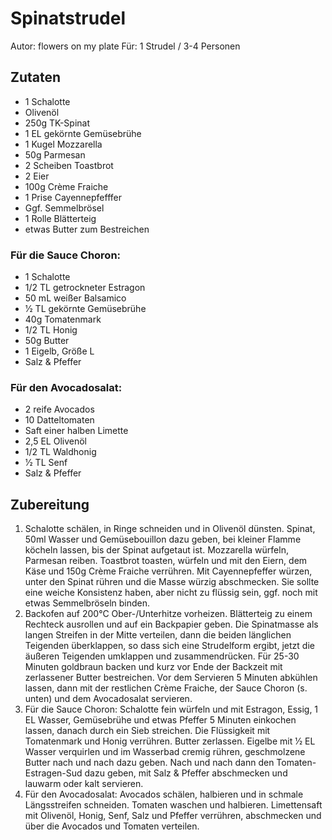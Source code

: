 # Spinatstrudel

Autor: flowers on my plate
Für: 1 Strudel / 3-4 Personen

## Zutaten
- 1 Schalotte
- Olivenöl
- 250g TK-Spinat 
- 1 EL gekörnte Gemüsebrühe
- 1 Kugel Mozzarella
- 50g Parmesan
- 2 Scheiben Toastbrot
- 2 Eier
- 100g Crème Fraiche
- 1 Prise Cayennepfefffer
- Ggf. Semmelbrösel
- 1 Rolle Blätterteig
- etwas Butter zum Bestreichen

### Für die Sauce Choron:
- 1 Schalotte
- 1/2 TL getrockneter Estragon
- 50 mL weißer Balsamico
- 1⁄2 TL gekörnte Gemüsebrühe
- 40g Tomatenmark
- 1/2 TL Honig
- 50g Butter
- 1 Eigelb, Größe L
- Salz & Pfeffer

### Für den Avocadosalat:
- 2 reife Avocados
- 10 Datteltomaten
- Saft einer halben Limette
- 2,5 EL Olivenöl
- 1/2 TL Waldhonig
- 1⁄2 TL Senf
- Salz & Pfeffer

## Zubereitung
1. Schalotte schälen, in Ringe schneiden und in Olivenöl dünsten. Spinat, 50ml Wasser und Gemüsebouillon
dazu geben, bei kleiner Flamme köcheln lassen, bis der Spinat aufgetaut ist. Mozzarella würfeln, Parmesan
reiben. Toastbrot toasten, würfeln und mit den Eiern, dem Käse und 150g Crème Fraiche verrühren. Mit
Cayennepfeffer würzen, unter den Spinat rühren und die Masse würzig abschmecken. Sie sollte eine weiche
Konsistenz haben, aber nicht zu flüssig sein, ggf. noch mit etwas Semmelbröseln binden.
2. Backofen auf 200°C Ober-/Unterhitze vorheizen. Blätterteig zu einem Rechteck ausrollen und auf ein
Backpapier geben. Die Spinatmasse als langen Streifen in der Mitte verteilen, dann die beiden länglichen
Teigenden überklappen, so dass sich eine Strudelform ergibt, jetzt die äußeren Teigenden umklappen und
zusammendrücken. Für 25-30 Minuten goldbraun backen und kurz vor Ende der Backzeit mit zerlassener
Butter bestreichen. Vor dem Servieren 5 Minuten abkühlen lassen, dann mit der restlichen Crème Fraiche,
der Sauce Choron (s. unten) und dem Avocadosalat servieren.
3. Für die Sauce Choron: Schalotte fein würfeln und mit Estragon, Essig, 1 EL Wasser, Gemüsebrühe und
etwas Pfeffer 5 Minuten einkochen lassen, danach durch ein Sieb streichen. Die Flüssigkeit mit
Tomatenmark und Honig verrühren. Butter zerlassen. Eigelbe mit 1⁄2 EL Wasser verquirlen und im
Wasserbad cremig rühren, geschmolzene Butter nach und nach dazu geben. Nach und nach dann den
Tomaten-Estragen-Sud dazu geben, mit Salz & Pfeffer abschmecken und lauwarm oder kalt servieren.
4. Für den Avocadosalat: Avocados schälen, halbieren und in schmale Längsstreifen schneiden. Tomaten
waschen und halbieren. Limettensaft mit Olivenöl, Honig, Senf, Salz und Pfeffer verrühren, abschmecken
und über die Avocados und Tomaten verteilen.
